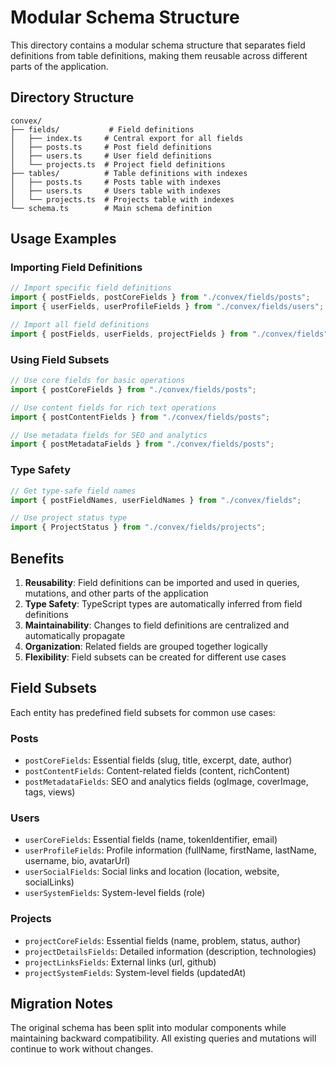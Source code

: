 # Modular Schema Structure

This directory contains a modular schema structure that separates field definitions from table definitions, making them reusable across different parts of the application.

## Directory Structure

```
convex/
├── fields/           # Field definitions
│   ├── index.ts     # Central export for all fields
│   ├── posts.ts     # Post field definitions
│   ├── users.ts     # User field definitions
│   └── projects.ts  # Project field definitions
├── tables/          # Table definitions with indexes
│   ├── posts.ts     # Posts table with indexes
│   ├── users.ts     # Users table with indexes
│   └── projects.ts  # Projects table with indexes
└── schema.ts        # Main schema definition
```

## Usage Examples

### Importing Field Definitions

```typescript
// Import specific field definitions
import { postFields, postCoreFields } from "./convex/fields/posts";
import { userFields, userProfileFields } from "./convex/fields/users";

// Import all field definitions
import { postFields, userFields, projectFields } from "./convex/fields";
```

### Using Field Subsets

```typescript
// Use core fields for basic operations
import { postCoreFields } from "./convex/fields/posts";

// Use content fields for rich text operations
import { postContentFields } from "./convex/fields/posts";

// Use metadata fields for SEO and analytics
import { postMetadataFields } from "./convex/fields/posts";
```

### Type Safety

```typescript
// Get type-safe field names
import { postFieldNames, userFieldNames } from "./convex/fields";

// Use project status type
import { ProjectStatus } from "./convex/fields/projects";
```

## Benefits

1. **Reusability**: Field definitions can be imported and used in queries, mutations, and other parts of the application
2. **Type Safety**: TypeScript types are automatically inferred from field definitions
3. **Maintainability**: Changes to field definitions are centralized and automatically propagate
4. **Organization**: Related fields are grouped together logically
5. **Flexibility**: Field subsets can be created for different use cases

## Field Subsets

Each entity has predefined field subsets for common use cases:

### Posts
- `postCoreFields`: Essential fields (slug, title, excerpt, date, author)
- `postContentFields`: Content-related fields (content, richContent)
- `postMetadataFields`: SEO and analytics fields (ogImage, coverImage, tags, views)

### Users
- `userCoreFields`: Essential fields (name, tokenIdentifier, email)
- `userProfileFields`: Profile information (fullName, firstName, lastName, username, bio, avatarUrl)
- `userSocialFields`: Social links and location (location, website, socialLinks)
- `userSystemFields`: System-level fields (role)

### Projects
- `projectCoreFields`: Essential fields (name, problem, status, author)
- `projectDetailsFields`: Detailed information (description, technologies)
- `projectLinksFields`: External links (url, github)
- `projectSystemFields`: System-level fields (updatedAt)

## Migration Notes

The original schema has been split into modular components while maintaining backward compatibility. All existing queries and mutations will continue to work without changes.
